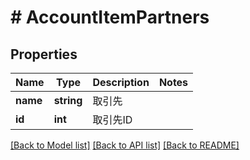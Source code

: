 # # AccountItemPartners

## Properties

Name | Type | Description | Notes
------------ | ------------- | ------------- | -------------
**name** | **string** | 取引先 | 
**id** | **int** | 取引先ID | 

[[Back to Model list]](../../README.md#documentation-for-models) [[Back to API list]](../../README.md#documentation-for-api-endpoints) [[Back to README]](../../README.md)



